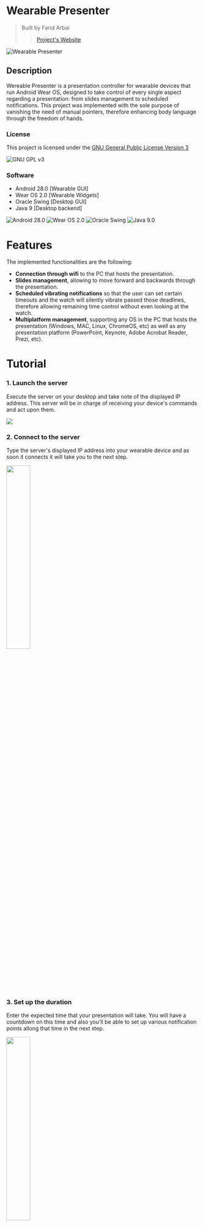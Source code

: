 # Wearable Presenter
> Built by Farid Arbai
>> [Project's Website](www.faridarbai.com/wearable-presenter)

![Wearable Presenter](./icons/wearable-presenter.png)

## Description
Wereable Presenter is a presentation controller for wearable devices that run Android Wear OS, designed to take control of every single aspect regarding a presentation: from slides management to scheduled notifications. This project was implemented with the sole purpose of vanishing the need of manual pointers, therefore enhancing body language through the freedom of hands.

### License
This project is licensed under the [GNU General Public License Version 3](LICENSE)

![GNU GPL v3](./icons/gpl_v3.png)

### Software
* Android 28.0 [Wearable GUI]
* Wear OS 2.0 [Wearable Widgets]
* Oracle Swing [Desktop GUI]
* Java 9 [Desktop backend]

![Android 28.0](./icons/android.png)
![Wear OS 2.0](./icons/wear-os.png)
![Oracle Swing](./icons/oracle.png)
![Java 9.0](./icons/java.png)

# Features
The implemented functionalities are the following:
* **Connection through wifi** to the PC that hosts the presentation.
* **Slides management**, allowing to move forward and backwards through the presentation.
* **Scheduled vibrating notifications** so that the user can set certain timeouts and the watch will silently vibrate passed those deadlines, therefore allowing remaining time control without even looking at the watch.
* **Multiplatform management**, supporting any OS in the PC that hosts the presentation (Windows, MAC, Linux, ChromeOS, etc) as well as any presentation platform (PowerPoint, Keynote, Adobe Acrobat Reader, Prezi, etc).

# Tutorial
### 1. Launch the server
Execute the server on your desktop and take note of the displayed IP address. This server will be in charge of receiving your device's commands and act upon them.

<img src="./snapshots/server.png"/>

### 2. Connect to the server
Type the server's displayed IP address into your wearable device and as soon it connects it will take you to the next step.

<img src="./snapshots/ip.png" width="35%" height="35%"/>

### 3. Set up the duration
Enter the expected time that your presentation will take. You will have a countdown on this time and also you'll be able to set up various notification points allong that time in the next step.

<img src="./snapshots/duration.png" width="35%" height="35%"/>

### 4. Choose your notification points
Enter the points on which you would like to get notified in order to be aware of the remianing time. For example, we chose to be notified at minutes number 2, 5, 7 and 9 in the example bellow.

<img src="./snapshots/checkpoints.png" width="35%" height="35%"/>

### 5. Set the notification strength
Slide the displayed bar to modulate notification vibration strength depending on how sensitive you are. From 75% and above, all notifications are haptic and therefore silent.

<img src="./snapshots/vibration.png" width="35%" height="35%"/>

### 6. Control your presentation
Tap once into the screen to move forward through the presentation or double-tap in order to go back to the previous slide. If you would like to exit the presentation mode at any time, just keep the screen pressed and it'll take you to the previous set up screen.

<img src="./snapshots/presentation.png" width="35%" height="35%"/>

# Install
You can find both the wearable app and the desktop controller on the [project's website](http://www.faridarbai.com/wearable-presenter)














